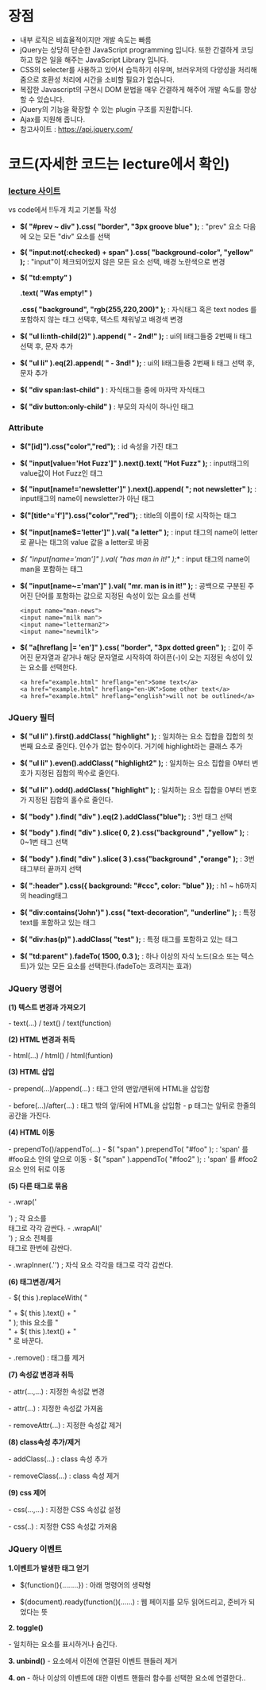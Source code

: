 # 장점

- 내부 로직은 비효율적이지만 개발 속도는 빠름
- jQuery는 상당히 단순한 JavaScript programming 입니다.  또한 간결하게 코딩하고
   많은 일을 해주는 JavaScript Library 입니다.
- CSS의 selecter를 사용하고 있어서 습득하기 쉬우며,  브러우저의 다양성을 처리해
  줌으로  호환성 처리에 시간을 소비할 필요가 없습니다. 
- 복잡한 Javascript의 구현시 DOM 문법을 매우 간결하게 해주어 개발 속도를  향상
  할 수 있습니다.
- jQuery의 기능을 확장할 수 있는 plugin 구조를 지원합니다.
- Ajax를 지원해 줍니다. 
- 참고사이트 : https://api.jquery.com/

# 코드(자세한 코드는 lecture에서 확인)

### [lecture 사이트](http://lectureblue.pe.kr/index.jsp)

vs code에서 !!두개 치고 기본틀 작성

- **$( "#prev ~ div" ).css( "border", "3px groove blue" );** : "prev" 요소 다음에 오는 모든 "div" 요소를 선택

- **$( "input:not(:checked) + span" ).css( "background-color", "yellow" );** : "input"이 체크되어있지 않은 모든 요소 선택, 배경 노란색으로 변경

- **$( "td:empty" )**

   **.text( "Was empty!" )**

  **.css( "background", "rgb(255,220,200)" );** : 자식태그 혹은 text nodes 를 포함하지 않는 태그 선택후, 텍스트 채워넣고 배경색 변경

- **$( "ul li:nth-child(2)" ).append( "<span> - 2nd!</span>" );** : ui의 li태그들중 2번째 li 태그 선택 후, 문자 추가
- **$( "ul li" ).eq(2).append( "<span> - 3nd!</span>" );** :  ui의 li태그들중 2번째 li 태그 선택 후, 문자 추가
- **$( "div span:last-child" )** :  자식태그들 중에 마자막 자식태그
- **$( "div button:only-child" )** : 부모의 자식이 하나인 태그 



### Attribute 

- **$("[id]").css("color","red");** : id 속성을 가진 태그

- **$( "input[value='Hot Fuzz']" ).next().text( "Hot Fuzz" );** : input태그의 value값이 Hot Fuzz인 태그

- **$( "input[name!='newsletter']" ).next().append( "<b>; not newsletter</b>" );** : input태그의 name이 newsletter가 아닌 태그

- **$("[title^='f']").css("color","red");** : title의 이름이 f로 시작하는 태그

- **$( "input[name$='letter']" ).val( "a letter" );** : input 태그의 name이 letter로 끝나는 태그의 value 값을 a letter로 바꿈

- **$( "input[name*='man']" ).val( "has man in it!" );** :  input 태그의 name이 man을 포함하는 태그

- **$( "input[name~='man']" ).val( "mr. man is in it!" );** : 공백으로 구분된 주어진 단어를 포함하는 값으로 지정된 속성이 있는 요소를 선택

  ```
  <input name="man-news">
  <input name="milk man">
  <input name="letterman2">
  <input name="newmilk">
  ```

- **$( "a[hreflang |= 'en']" ).css( "border", "3px dotted green" );** : 값이 주어진 문자열과 같거나 해당 문자열로 시작하여 하이픈(-)이 오는 지정된 속성이
   있는 요소를 선택한다.

  ```<a href="example.html" hreflang="en">Some text</a>
  <a href="example.html" hreflang="en">Some text</a>
  <a href="example.html" hreflang="en-UK">Some other text</a>
  <a href="example.html" hreflang="english">will not be outlined</a>
  ```

  

### JQuery 필터

- **$( "ul li" ).first().addClass( "highlight" );** : 일치하는 요소 집합을 집합의 첫 번째 요소로 줄인다.
   인수가 없는 함수이다. 거기에 highlight라는 클래스 추가

- **$( "ul li" ).even().addClass( "highlight2" );** : 일치하는 요소 집합을 0부터 번호가 지정된 집합의 짝수로 줄인다.

- **$( "ul li" ).odd().addClass( "highlight" );** : 일치하는 요소 집합을 0부터 번호가 지정된 집합의 홀수로 줄인다.

- **$( "body" ).find( "div" ).eq(2 ).addClass("blue");** : 3번 태그 선택

- **$( "body" ).find( "div" ).slice( 0, 2 ).css("background" ,"yellow" );** : 0~1번 태그 선택

- **$( "body" ).find( "div" ).slice( 3 ).css("background" ,"orange" );** : 3번태그부터 끝까지 선택

- **$( ":header" ).css({ background: "#ccc", color: "blue" });** : h1 ~ h6까지의 heading태그

- **$( "div:contains('John')" ).css( "text-decoration", "underline" );**  : 특정 text를 포함하고 있는 태그

- **$( "div:has(p)" ).addClass( "test" );** : 특정 태그를 포함하고 있는 태그 

- **$( "td:parent" ).fadeTo( 1500, 0.3 );** : 하나 이상의 자식 노드(요소 또는 텍스트)가 있는 모든 요소를 선택한다.(fadeTo는 흐려지는 효과)

   

### JQuery 명령어

**(1) 텍스트 변경과 가져오기**  

 \- text(...) / text() / text(function)

**(2) HTML 변경과 취득**

 \- html(...) / html() / html(funtion) 

**(3) HTML 삽입**

\- prepend(...)/append(...)  : 태그 안의 맨앞/맨뒤에 HTML을 삽입함

\- before(...)/after(...)   : 태그 밖의 앞/뒤에 HTML을 삽입함
\- p 태그는 앞뒤로 한줄의 공간을 가진다.

**(4) HTML 이동**

 \- prependTo()/appendTo(...) 
 \- $( "span" ).prependTo( "#foo" );
  : 'span' 를 #foo요소 안의 앞으로 이동
 \- $( "span" ).appendTo( "#foo2" );
  : 'span' 를 #foo2요소 안의 뒤로 이동

**(5) 다른 태그로 묶음**

 \- .wrap('<div></div>') ; 각 요소를 <div></div> 태그로 각각 감싼다.
 \- .wrapAl('<div></div>')   ; 요소 전체를 <div></div> 태그로 한번에 감싼다.

 \- .wrapInner(.'<b></b>')  ; 자식 요소 각각을 <b></b> 태그로 각각 감싼다.

**(6) 태그변경/제거**

\- $( this ).replaceWith( "<div>" + $( this ).text() + "</div>" );
  this 요소를 "<div>" + $( this ).text() + "</div>" 로 바꾼다.

\- .remove() : 태그를 제거

**(7) 속성값 변경과 취득**

 \- attr(...,...)  : 지정한 속성값 변경

 \- attr(...)    : 지정한 속성값 가져옴

 \- removeAttr(...) : 지정한 속성값 제거

**(8) class속성 추가/제거**

 \- addClass(...)   : class 속성 추가

 \- removeClass(...) : class 속성 제거

**(9) css 제어**

 \- css(...,...)   : 지정한 CSS 속성값 설정

 \- css(..)    : 지정한 CSS 속성값 가져옴



### JQuery 이벤트

**1.이벤트가 발생한 태그 얻기**

   - $(function(){........})  : 아래 명령어의 생략형

   - $(document).ready(function()(......)  : 웹 페이지를 모두 읽어드리고, 준비가 되었다는 뜻



**2. toggle()**

  \- 일치하는 요소를 표시하거나 숨긴다.

 

**3. unbind()**
\- 요소에서 이전에 연결된 이벤트 핸들러 제거



**4. on**
 \- 하나 이상의 이벤트에 대한 이벤트 핸들러 함수를 선택한 요소에 연결한다..